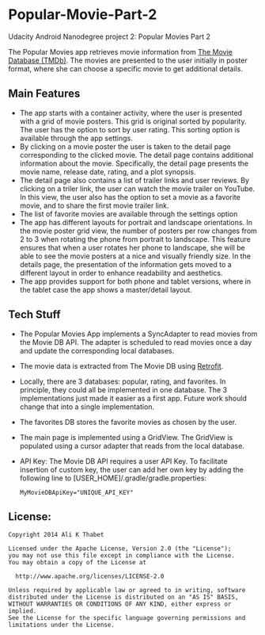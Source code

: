# Popular-Movie-Part-2
Udacity Android Nanodegree project 2: Popular Movies Part 2

The Popular Movies app retrieves movie information from [The Movie Database (TMDb)](https://www.themoviedb.org). The movies are presented to the user initially in poster format, where she can choose a specific movie to get additional details.

## Main Features

* The app starts with a container activity, where the user is presented with a grid of movie posters. This grid is original sorted by popularity. The user has the option to sort by user rating. This sorting option is available through the app settings.  
* By clicking on a movie poster the user is taken to the detail page corresponding to the clicked movie. The detail page contains additional information about the movie. Specifically, the detail page presents the movie name, release date, rating, and a plot synopsis.
* The detail page also contains a list of trailer links and user reviews. By clicking on a triler link, the user can watch the movie trailer on YouTube. In this view, the user also has the option to set a movie as a favorite movie, and to share the first movie trailer link.
* The list of favorite movies are available through the settings option
* The app has different layouts for portrait and landscape orientations. In the movie poster grid view, the number of posters per row changes from 2 to 3 when rotating the phone from portrait to landscape. This feature ensures that when a user rotates her phone to landscape, she will be able to see the movie posters at a nice and visually friendly size. In the details page, the presentation of the information gets moved to a different layout in order to enhance readability and aesthetics.
* The app provides support for both phone and tablet versions, where in the tablet case the app shows a master/detail layout.

## Tech Stuff

* The Popular Movies App implements a SyncAdapter to read movies from the Movie DB API. The adapter is scheduled to read movies once a day and update the corresponding local databases.
* The movie data is extracted from The Movie DB using [Retrofit](http://square.github.io/retrofit/).
* Locally, there are 3 databases: popular, rating, and favorites. In principle, they could all be implemented in one database. The 3 implementations just made it easier as a first app. Future work should change that into a single implementation.
* The favorites DB stores the favorite movies as chosen by the user.
* The main page is implemented using a GridView. The GridView is populated using a cursor adapter that reads from the local database.
* API Key: The Movie DB API requires a user API Key. To facilitate insertion of custom key, the user can add her own key by adding the following line to [USER_HOME]/.gradle/gradle.properties:

    ```
    MyMovieDBApiKey="UNIQUE_API_KEY"
   ```

## License:

    Copyright 2014 Ali K Thabet
    
    Licensed under the Apache License, Version 2.0 (the "License");
    you may not use this file except in compliance with the License.
    You may obtain a copy of the License at
    
      http://www.apache.org/licenses/LICENSE-2.0
    
    Unless required by applicable law or agreed to in writing, software
    distributed under the License is distributed on an "AS IS" BASIS,
    WITHOUT WARRANTIES OR CONDITIONS OF ANY KIND, either express or implied.
    See the License for the specific language governing permissions and
    limitations under the License.  
